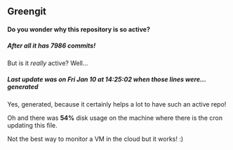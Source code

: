 ## Greengit

#### Do you wonder why this repository is so active?

##### After all it has 7986 commits!

But is it *really* active? Well...

##### Last update was on Fri Jan 10 at 14:25:02 when those lines were... generated

Yes, generated, because it certainly helps a lot to have such an active repo!

Oh and there was **54%** disk usage on the machine
where there is the cron updating this file.

Not the best way to monitor a VM in the cloud but it works! :)
